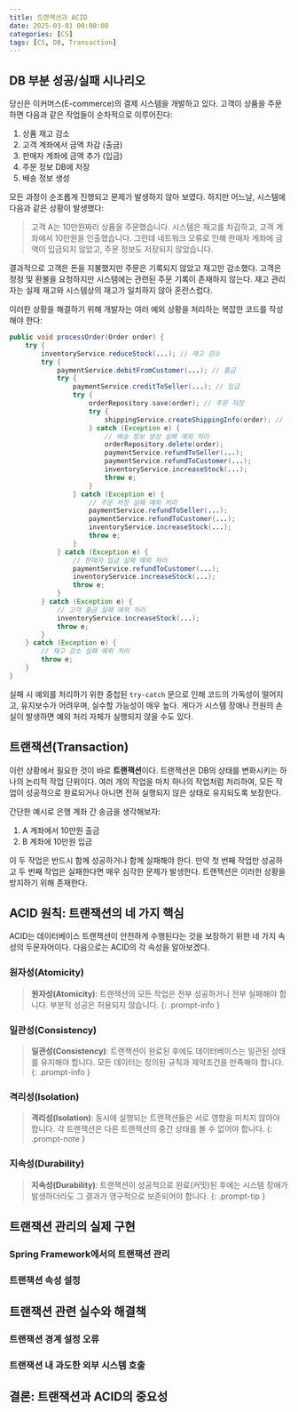```yaml
---
title: 트랜잭션과 ACID
date: 2025-03-01 00:00:00
categories: [CS]
tags: [CS, DB, Transaction]
---
```


## **DB 부분 성공/실패 시나리오**

당신은 이커머스(E-commerce)의 결제 시스템을 개발하고 있다.
고객이 상품을 주문하면 다음과 같은 작업들이 순차적으로 이루어진다:

1. 상품 재고 감소
2. 고객 계좌에서 금액 차감 (출금)
3. 판매자 계좌에 금액 추가 (입금)
4. 주문 정보 DB에 저장
5. 배송 정보 생성

모든 과정이 순조롭게 진행되고 문제가 발생하지 않아 보였다.
하지만 어느날, 시스템에 다음과 같은 상황이 발생했다:

> 고객 A는 10만원짜리 상품을 주문했습니다.
> 시스템은 재고를 차감하고, 고객 계좌에서 10만원을 인출했습니다.
> 그런데 네트워크 오류로 인해 판매자 계좌에 금액이 입금되지 않았고, 주문 정보도 저장되지 않았습니다.

결과적으로 고객은 돈을 지불했지만 주문은 기록되지 않았고 재고만 감소했다.
고객은 정정 및 환불을 요청하지만 시스템에는 관련된 주문 기록이 존재하지 않는다.
재고 관리자는 실제 재고와 시스템상의 재고가 일치하지 않아 혼란스럽다.

이러한 상황을 해결하기 위해 개발자는 여러 예외 상황을 처리하는 복잡한 코드를 작성해야 한다:

```java
public void processOrder(Order order) {
    try {
        inventoryService.reduceStock(...); // 재고 감소
        try {
            paymentService.debitFromCustomer(...); // 출금
            try {
                paymentService.creditToSeller(...); // 입금
                try {
                    orderRepository.save(order); // 주문 저장
                    try {
                        shippingService.createShippingInfo(order); // 주문 정보 생성
                    } catch (Exception e) {
                        // 배송 정보 생성 실패 예외 처리
                        orderRepository.delete(order);
                        paymentService.refundToSeller(...);
                        paymentService.refundToCustomer(...);
                        inventoryService.increaseStock(...);
                        throw e;
                    }
                } catch (Exception e) {
                    // 주문 저장 실패 예외 처리
                    paymentService.refundToSeller(...);
                    paymentService.refundToCustomer(...);
                    inventoryService.increaseStock(...);
                    throw e;
                }
            } catch (Exception e) {
                // 판매자 입금 실패 예외 처리
                paymentService.refundToCustomer(...);
                inventoryService.increaseStock(...);
                throw e;
            }
        } catch (Exception e) {
            // 고객 출금 실패 예외 처리
            inventoryService.increaseStock(...);
            throw e;
        }
    } catch (Exception e) {
        // 재고 감소 실패 예외 처리
        throw e;
    }
}
```

실패 시 예외를 처리하기 위한 중첩된 `try-catch` 문으로 인해 코드의 가독성이 떨어지고, 유지보수가 어려우며, 실수할 가능성이 매우 높다.
게다가 시스템 장애나 전원의 손실이 발생하면 예외 처리 자체가 실행되지 않을 수도 있다.

## **트랜잭션(Transaction)**

이런 상황에서 필요한 것이 바로 **트랜잭션**이다.
트랜잭션은 DB의 상태를 변화시키는 하나의 논리적 작업 단위이다.
여러 개의 작업을 마치 하나의 작업처럼 처리하여, 모든 작업이 성공적으로 완료되거나 아니면 전혀 실행되지 않은 상태로 유지되도록 보장한다.

간단한 예시로 은행 계좌 간 송금을 생각해보자:

1. A 계좌에서 10만원 출금
2. B 계좌에 10만원 입금

이 두 작업은 반드시 함께 성공하거나 함께 실패해야 한다.
만약 첫 번째 작업만 성공하고 두 번째 작업은 실패한다면 매우 심각한 문제가 발생한다.
트랜잭션은 이러한 상황을 방지하기 위해 존재한다.

## **ACID 원칙: 트랜잭션의 네 가지 핵심**

ACID는 데이터베이스 트랜잭션이 안전하게 수행된다는 것을 보장하기 위한 네 가지 속성의 두문자어이다.
다음으로는 ACID의 각 속성을 알아보겠다.

### **원자성(Atomicity)**

> **원자성(Atomicity)**: 트랜잭션의 모든 작업은 전부 성공하거나 전부 실패해야 합니다. 부분적 성공은 허용되지 않습니다.
{: .prompt-info }

### **일관성(Consistency)**

> **일관성(Consistency)**: 트랜잭션이 완료된 후에도 데이터베이스는 일관된 상태를 유지해야 합니다. 모든 데이터는 정의된 규칙과 제약조건을 만족해야 합니다.
{: .prompt-info }

### **격리성(Isolation)**

> **격리성(Isolation)**: 동시에 실행되는 트랜잭션들은 서로 영향을 미치지 않아야 합니다. 각 트랜잭션은 다른 트랜잭션의 중간 상태를 볼 수 없어야 합니다.
{: .prompt-note }

### **지속성(Durability)**

> **지속성(Durability)**: 트랜잭션이 성공적으로 완료(커밋)된 후에는 시스템 장애가 발생하더라도 그 결과가 영구적으로 보존되어야 합니다.
{: .prompt-tip }

## **트랜잭션 관리의 실제 구현**

### **Spring Framework에서의 트랜잭션 관리**

### **트랜잭션 속성 설정**

## **트랜잭션 관련 실수와 해결책**

### **트랜잭션 경계 설정 오류**

### **트랜잭션 내 과도한 외부 시스템 호출**

## **결론: 트랜잭션과 ACID의 중요성**
